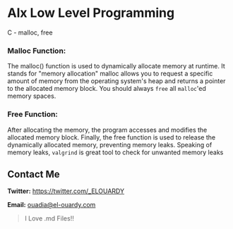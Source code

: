 # Alx Low Level Programming
C - malloc, free

### Malloc Function:
The malloc() function is used to dynamically allocate memory at runtime.
It stands for "memory allocation"
malloc allows you to request a specific amount of memory from the operating system's heap and returns a pointer to the allocated memory block.
You should always `free` all `malloc`'ed memory spaces.

### Free Function:
After allocating the memory, the program accesses and modifies the allocated memory block.
Finally, the free function is used to release the dynamically allocated memory, preventing memory leaks.
Speaking of memory leaks, `valgrind` is great tool to check for unwanted memory leaks

## Contact Me
**Twitter:** https://twitter.com/_ELOUARDY

**Email:** ouadia@el-ouardy.com

> I Love .md Files!!
